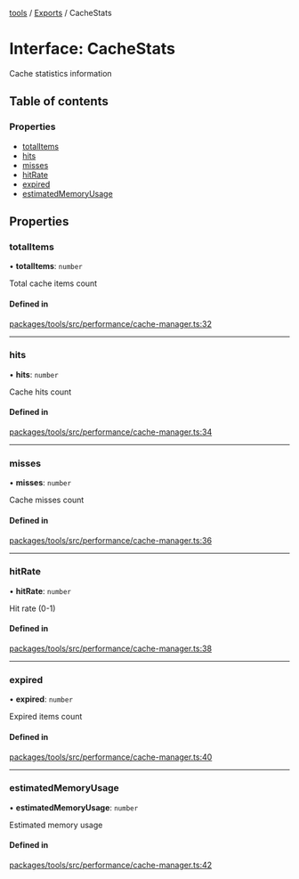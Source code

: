 <!-- 
 ⚠️  AUTO-GENERATED FILE - DO NOT EDIT MANUALLY
 This file is automatically generated by scripts/docs-generator.js
 To make changes, edit the source TypeScript files or update the generator script
-->

[tools](../../) / [Exports](../modules) / CacheStats

# Interface: CacheStats

Cache statistics information

## Table of contents

### Properties

- [totalItems](CacheStats#totalitems)
- [hits](CacheStats#hits)
- [misses](CacheStats#misses)
- [hitRate](CacheStats#hitrate)
- [expired](CacheStats#expired)
- [estimatedMemoryUsage](CacheStats#estimatedmemoryusage)

## Properties

### totalItems

• **totalItems**: `number`

Total cache items count

#### Defined in

[packages/tools/src/performance/cache-manager.ts:32](https://github.com/woojubb/robota/blob/20907a104a80ba36ef4504cf3243ea2b32ee43cd/packages/tools/src/performance/cache-manager.ts#L32)

___

### hits

• **hits**: `number`

Cache hits count

#### Defined in

[packages/tools/src/performance/cache-manager.ts:34](https://github.com/woojubb/robota/blob/20907a104a80ba36ef4504cf3243ea2b32ee43cd/packages/tools/src/performance/cache-manager.ts#L34)

___

### misses

• **misses**: `number`

Cache misses count

#### Defined in

[packages/tools/src/performance/cache-manager.ts:36](https://github.com/woojubb/robota/blob/20907a104a80ba36ef4504cf3243ea2b32ee43cd/packages/tools/src/performance/cache-manager.ts#L36)

___

### hitRate

• **hitRate**: `number`

Hit rate (0-1)

#### Defined in

[packages/tools/src/performance/cache-manager.ts:38](https://github.com/woojubb/robota/blob/20907a104a80ba36ef4504cf3243ea2b32ee43cd/packages/tools/src/performance/cache-manager.ts#L38)

___

### expired

• **expired**: `number`

Expired items count

#### Defined in

[packages/tools/src/performance/cache-manager.ts:40](https://github.com/woojubb/robota/blob/20907a104a80ba36ef4504cf3243ea2b32ee43cd/packages/tools/src/performance/cache-manager.ts#L40)

___

### estimatedMemoryUsage

• **estimatedMemoryUsage**: `number`

Estimated memory usage

#### Defined in

[packages/tools/src/performance/cache-manager.ts:42](https://github.com/woojubb/robota/blob/20907a104a80ba36ef4504cf3243ea2b32ee43cd/packages/tools/src/performance/cache-manager.ts#L42)
